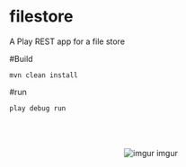 filestore
=======

A Play REST app for a file store

#Build

`mvn clean install`

#run

`play debug run`


<p style="margin-top:64px;" align="center">
  <img title="imgur imgur" src="http://s.imgur.com/images/logo-1200-630.jpg?2" />
</p>
